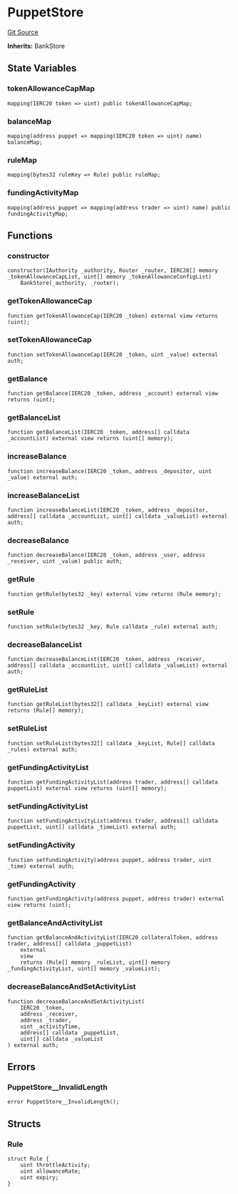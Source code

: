 # PuppetStore
[Git Source](https://github.com/GMX-Blueberry-Club/puppet-contracts/blob/86f5edc5c43c92874fd3cadff78422e25e3cc674/src/puppet/store/PuppetStore.sol)

**Inherits:**
BankStore


## State Variables
### tokenAllowanceCapMap

```solidity
mapping(IERC20 token => uint) public tokenAllowanceCapMap;
```


### balanceMap

```solidity
mapping(address puppet => mapping(IERC20 token => uint) name) balanceMap;
```


### ruleMap

```solidity
mapping(bytes32 ruleKey => Rule) public ruleMap;
```


### fundingActivityMap

```solidity
mapping(address puppet => mapping(address trader => uint) name) public fundingActivityMap;
```


## Functions
### constructor


```solidity
constructor(IAuthority _authority, Router _router, IERC20[] memory _tokenAllowanceCapList, uint[] memory _tokenAllowanceConfigList)
    BankStore(_authority, _router);
```

### getTokenAllowanceCap


```solidity
function getTokenAllowanceCap(IERC20 _token) external view returns (uint);
```

### setTokenAllowanceCap


```solidity
function setTokenAllowanceCap(IERC20 _token, uint _value) external auth;
```

### getBalance


```solidity
function getBalance(IERC20 _token, address _account) external view returns (uint);
```

### getBalanceList


```solidity
function getBalanceList(IERC20 _token, address[] calldata _accountList) external view returns (uint[] memory);
```

### increaseBalance


```solidity
function increaseBalance(IERC20 _token, address _depositor, uint _value) external auth;
```

### increaseBalanceList


```solidity
function increaseBalanceList(IERC20 _token, address _depositor, address[] calldata _accountList, uint[] calldata _valueList) external auth;
```

### decreaseBalance


```solidity
function decreaseBalance(IERC20 _token, address _user, address _receiver, uint _value) public auth;
```

### getRule


```solidity
function getRule(bytes32 _key) external view returns (Rule memory);
```

### setRule


```solidity
function setRule(bytes32 _key, Rule calldata _rule) external auth;
```

### decreaseBalanceList


```solidity
function decreaseBalanceList(IERC20 _token, address _receiver, address[] calldata _accountList, uint[] calldata _valueList) external auth;
```

### getRuleList


```solidity
function getRuleList(bytes32[] calldata _keyList) external view returns (Rule[] memory);
```

### setRuleList


```solidity
function setRuleList(bytes32[] calldata _keyList, Rule[] calldata _rules) external auth;
```

### getFundingActivityList


```solidity
function getFundingActivityList(address trader, address[] calldata puppetList) external view returns (uint[] memory);
```

### setFundingActivityList


```solidity
function setFundingActivityList(address trader, address[] calldata puppetList, uint[] calldata _timeList) external auth;
```

### setFundingActivity


```solidity
function setFundingActivity(address puppet, address trader, uint _time) external auth;
```

### getFundingActivity


```solidity
function getFundingActivity(address puppet, address trader) external view returns (uint);
```

### getBalanceAndActivityList


```solidity
function getBalanceAndActivityList(IERC20 collateralToken, address trader, address[] calldata _puppetList)
    external
    view
    returns (Rule[] memory _ruleList, uint[] memory _fundingActivityList, uint[] memory _valueList);
```

### decreaseBalanceAndSetActivityList


```solidity
function decreaseBalanceAndSetActivityList(
    IERC20 _token,
    address _receiver,
    address _trader,
    uint _activityTime,
    address[] calldata _puppetList,
    uint[] calldata _valueList
) external auth;
```

## Errors
### PuppetStore__InvalidLength

```solidity
error PuppetStore__InvalidLength();
```

## Structs
### Rule

```solidity
struct Rule {
    uint throttleActivity;
    uint allowanceRate;
    uint expiry;
}
```

